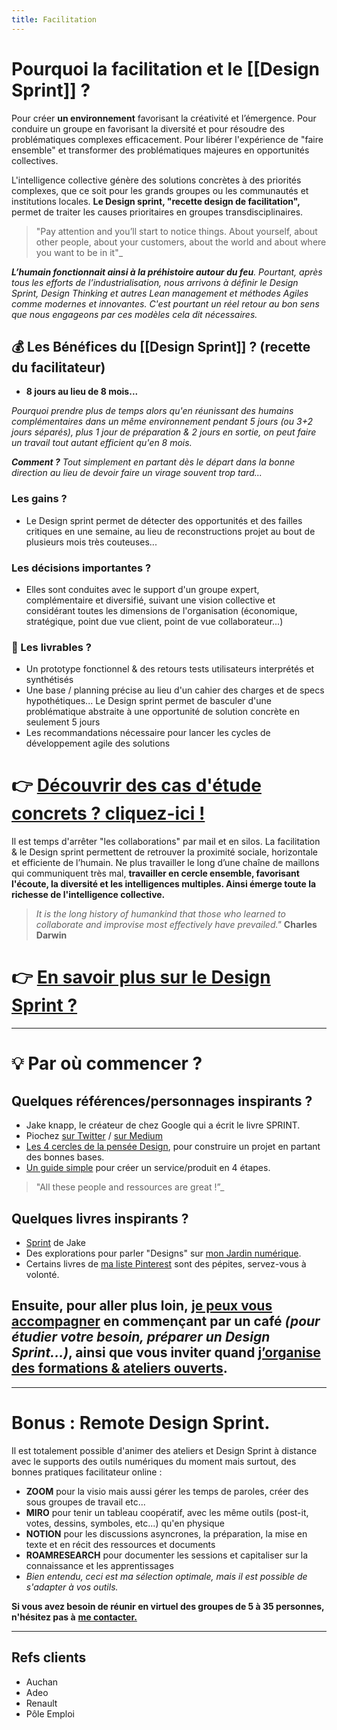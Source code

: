 ```yaml
---
title: Facilitation
---
```


# Pourquoi la facilitation et le [[Design Sprint]] ?

Pour créer **un environnement** favorisant la créativité et l’émergence. Pour conduire un groupe en favorisant la diversité et pour résoudre des problématiques complexes efficacement. Pour libérer l'expérience de "faire ensemble" et transformer des problématiques majeures en opportunités collectives.

L'intelligence collective génère des solutions concrètes à des priorités complexes, que ce soit pour les grands groupes ou les communautés et institutions locales. **Le Design sprint, "recette design de facilitation",** permet de traiter les causes prioritaires en groupes transdisciplinaires.

  

> "Pay attention and you’ll start to notice things. About yourself, about other people, about your customers, about the world and about where you want to be in it"_  

**_L’humain fonctionnait ainsi à la préhistoire autour du feu_**_. Pourtant, après tous les efforts de l’industrialisation, nous arrivons à définir le Design Sprint, Design Thinking et autres Lean management et méthodes Agiles comme modernes et innovantes. C'est pourtant un réel retour au bon sens que nous engageons par ces modèles cela dit nécessaires._

## 💰 Les Bénéfices du [[Design Sprint]] ? (recette du facilitateur)

-   **8 jours au lieu de 8 mois...**

_Pourquoi prendre plus de temps alors qu'en réunissant des humains complémentaires dans un même environnement pendant 5 jours (ou 3+2 jours séparés), plus 1 jour de préparation & 2 jours en sortie, on peut faire un travail tout autant efficient qu'en 8 mois._ 

_**Comment ?** Tout simplement en partant dès le départ dans la bonne direction au lieu de devoir faire un virage souvent trop tard..._

   
### Les gains ?

-   Le Design sprint permet de détecter des opportunités et des failles critiques en une semaine, au lieu de reconstructions projet au bout de plusieurs mois très couteuses...

  
### Les décisions importantes ?

-   Elles sont conduites avec le support d'un groupe expert, complémentaire et diversifié, suivant une vision collective et considérant toutes les dimensions de l'organisation (économique, stratégique, point due vue client, point de vue collaborateur...)

 
### 🔖 Les livrables ?

-   Un prototype fonctionnel & des retours tests utilisateurs interprétés et synthétisés
-   Une base / planning précise au lieu d'un cahier des charges et de specs hypothétiques... Le Design sprint permet de basculer d'une problématique abstraite à une opportunité de solution concrète en seulement 5 jours
-   Les recommandations nécessaire pour lancer les cycles de développement agile des solutions

  

# 👉 [Découvrir des cas d'étude concrets ? cliquez-ici !](https://medium.com/a-road-to-design/tagged/case-study "Link: https://medium.com/a-road-to-design/tagged/case-study")

  

Il est temps d'arrêter "les collaborations" par mail et en silos. La facilitation & le Design sprint permettent de retrouver la proximité sociale, horizontale et efficiente de l’humain. Ne plus travailler le long d’une chaîne de maillons qui communiquent très mal, **travailler en cercle ensemble, favorisant l'écoute, la diversité et les intelligences multiples. Ainsi émerge toute la richesse de l'intelligence collective.**

> _It is the long history of humankind that those who learned to collaborate and improvise most effectively have prevailed."_ **Charles Darwin**

# 👉 [En savoir plus sur le Design Sprint ?](https://medium.com/liut-design "Link: https://medium.com/liut-design")

 ---

# 💡 Par où commencer ?

## Quelques références/personnages inspirants ?

-   Jake knapp, le créateur de chez Google qui a écrit le livre SPRINT.
-   Piochez [sur Twitter](https://twitter.com/SlaapMe/following "Link: https://twitter.com/SlaapMe/following") / [sur Medium](https://medium.com/@slaapme/following "Link: https://medium.com/@slaapme/following")
-   [Les 4 cercles de la pensée Design](https://medium.com/com-plexus/il-manque-un-cercle-au-design-thinking-il-se-trouve-dans-likigai-2af33597477b "Link: https://medium.com/com-plexus/il-manque-un-cercle-au-design-thinking-il-se-trouve-dans-likigai-2af33597477b"), pour construire un projet en partant des bonnes bases.
-   [Un guide simple](https://medium.com/a-road-to-design/comment-cr%C3%A9er-un-service-ou-un-produit-%C3%A0-moindre-co%C3%BBt-en-4-%C3%A9tapes-d5b46c2faa9d "Link: https://medium.com/a-road-to-design/comment-cr%C3%A9er-un-service-ou-un-produit-%C3%A0-moindre-co%C3%BBt-en-4-%C3%A9tapes-d5b46c2faa9d") pour créer un service/produit en 4 étapes.

> "All these people and ressources are great !”_

## Quelques livres inspirants ?

-   [Sprint](https://www.amazon.fr/Sprint-R%C3%A9soudre-probl%C3%A8mes-trouver-nouvelles/dp/2212566069/ref=sr_1_1?ie=UTF8&qid=1518110900&sr=8-1&keywords=sprint "Link: https://www.amazon.fr/Sprint-R%C3%A9soudre-probl%C3%A8mes-trouver-nouvelles/dp/2212566069/ref=sr_1_1?ie=UTF8&qid=1518110900&sr=8-1&keywords=sprint") de Jake
-   Des explorations pour parler "Designs" sur [mon Jardin numérique](https://liut-jardin.netlify.app/designs).
-   Certains livres de [ma liste Pinterest](https://www.pinterest.fr/slaapme/books-draft/ "Link: https://www.pinterest.fr/slaapme/books-draft/") sont des pépites, servez-vous à volonté.

## Ensuite, pour aller plus loin, [je peux vous accompagner](https://www.liut.me/contact "Link: https://www.liut.me/contact") en commençant par un café _(pour étudier votre besoin, préparer un Design Sprint...)_, ainsi que vous inviter quand [j’organise des formations & ateliers ouverts](https://liut.substack.com/ "Link: https://liut.substack.com").

---

# Bonus : Remote Design Sprint.

Il est totalement possible d'animer des ateliers et Design Sprint à distance avec le supports des outils numériques du moment mais surtout, des bonnes pratiques facilitateur online :

-   **ZOOM** pour la visio mais aussi gérer les temps de paroles, créer des sous groupes de travail etc...
-   **MIRO** pour tenir un tableau coopératif, avec les même outils (post-it, votes, dessins, symboles, etc...) qu'en physique
-   **NOTION** pour les discussions asyncrones, la préparation, la mise en texte et en récit des ressources et documents
-   **ROAMRESEARCH** pour documenter les sessions et capitaliser sur la connaissance et les apprentissages
-   _Bien entendu, ceci est ma sélection optimale, mais il est possible de s'adapter à vos outils._

**Si vous avez besoin de réunir en virtuel des groupes de 5 à 35 personnes, n'hésitez pas à** [**me contacter.**](https://www.liut.me/contact "Link: https://www.liut.me/contact")

---

## Refs clients
- Auchan
- Adeo
- Renault
- Pôle Emploi
